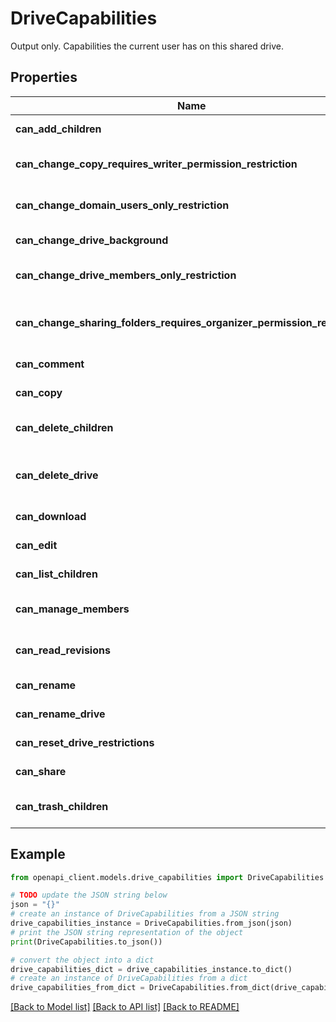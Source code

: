 # DriveCapabilities

Output only. Capabilities the current user has on this shared drive.

## Properties

Name | Type | Description | Notes
------------ | ------------- | ------------- | -------------
**can_add_children** | **bool** | Output only. Whether the current user can add children to folders in this shared drive. | [optional] 
**can_change_copy_requires_writer_permission_restriction** | **bool** | Output only. Whether the current user can change the &#x60;copyRequiresWriterPermission&#x60; restriction of this shared drive. | [optional] 
**can_change_domain_users_only_restriction** | **bool** | Output only. Whether the current user can change the &#x60;domainUsersOnly&#x60; restriction of this shared drive. | [optional] 
**can_change_drive_background** | **bool** | Output only. Whether the current user can change the background of this shared drive. | [optional] 
**can_change_drive_members_only_restriction** | **bool** | Output only. Whether the current user can change the &#x60;driveMembersOnly&#x60; restriction of this shared drive. | [optional] 
**can_change_sharing_folders_requires_organizer_permission_restriction** | **bool** | Output only. Whether the current user can change the &#x60;sharingFoldersRequiresOrganizerPermission&#x60; restriction of this shared drive. | [optional] 
**can_comment** | **bool** | Output only. Whether the current user can comment on files in this shared drive. | [optional] 
**can_copy** | **bool** | Output only. Whether the current user can copy files in this shared drive. | [optional] 
**can_delete_children** | **bool** | Output only. Whether the current user can delete children from folders in this shared drive. | [optional] 
**can_delete_drive** | **bool** | Output only. Whether the current user can delete this shared drive. Attempting to delete the shared drive may still fail if there are untrashed items inside the shared drive. | [optional] 
**can_download** | **bool** | Output only. Whether the current user can download files in this shared drive. | [optional] 
**can_edit** | **bool** | Output only. Whether the current user can edit files in this shared drive | [optional] 
**can_list_children** | **bool** | Output only. Whether the current user can list the children of folders in this shared drive. | [optional] 
**can_manage_members** | **bool** | Output only. Whether the current user can add members to this shared drive or remove them or change their role. | [optional] 
**can_read_revisions** | **bool** | Output only. Whether the current user can read the revisions resource of files in this shared drive. | [optional] 
**can_rename** | **bool** | Output only. Whether the current user can rename files or folders in this shared drive. | [optional] 
**can_rename_drive** | **bool** | Output only. Whether the current user can rename this shared drive. | [optional] 
**can_reset_drive_restrictions** | **bool** | Output only. Whether the current user can reset the shared drive restrictions to defaults. | [optional] 
**can_share** | **bool** | Output only. Whether the current user can share files or folders in this shared drive. | [optional] 
**can_trash_children** | **bool** | Output only. Whether the current user can trash children from folders in this shared drive. | [optional] 

## Example

```python
from openapi_client.models.drive_capabilities import DriveCapabilities

# TODO update the JSON string below
json = "{}"
# create an instance of DriveCapabilities from a JSON string
drive_capabilities_instance = DriveCapabilities.from_json(json)
# print the JSON string representation of the object
print(DriveCapabilities.to_json())

# convert the object into a dict
drive_capabilities_dict = drive_capabilities_instance.to_dict()
# create an instance of DriveCapabilities from a dict
drive_capabilities_from_dict = DriveCapabilities.from_dict(drive_capabilities_dict)
```
[[Back to Model list]](../README.md#documentation-for-models) [[Back to API list]](../README.md#documentation-for-api-endpoints) [[Back to README]](../README.md)


